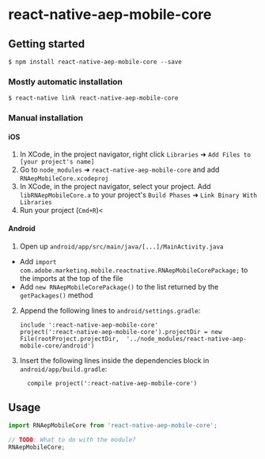 
# react-native-aep-mobile-core

## Getting started

`$ npm install react-native-aep-mobile-core --save`

### Mostly automatic installation

`$ react-native link react-native-aep-mobile-core`

### Manual installation


#### iOS

1. In XCode, in the project navigator, right click `Libraries` ➜ `Add Files to [your project's name]`
2. Go to `node_modules` ➜ `react-native-aep-mobile-core` and add `RNAepMobileCore.xcodeproj`
3. In XCode, in the project navigator, select your project. Add `libRNAepMobileCore.a` to your project's `Build Phases` ➜ `Link Binary With Libraries`
4. Run your project (`Cmd+R`)<

#### Android

1. Open up `android/app/src/main/java/[...]/MainActivity.java`
  - Add `import com.adobe.marketing.mobile.reactnative.RNAepMobileCorePackage;` to the imports at the top of the file
  - Add `new RNAepMobileCorePackage()` to the list returned by the `getPackages()` method
2. Append the following lines to `android/settings.gradle`:
  	```
  	include ':react-native-aep-mobile-core'
  	project(':react-native-aep-mobile-core').projectDir = new File(rootProject.projectDir, 	'../node_modules/react-native-aep-mobile-core/android')
  	```
3. Insert the following lines inside the dependencies block in `android/app/build.gradle`:
  	```
      compile project(':react-native-aep-mobile-core')
  	```


## Usage
```javascript
import RNAepMobileCore from 'react-native-aep-mobile-core';

// TODO: What to do with the module?
RNAepMobileCore;
```
  